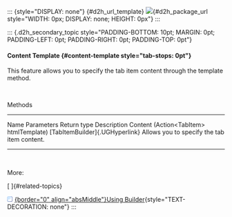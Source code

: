 ::: {style="DISPLAY: none"}
[](ms-xhelp:///?Id=d2h_url_template){#d2h_url_template} ![](!package_url!){#d2h_package_url style="WIDTH: 0px; DISPLAY: none; HEIGHT: 0px"}
:::

::: {.d2h_secondary_topic style="PADDING-BOTTOM: 10pt; MARGIN: 0pt; PADDING-LEFT: 0pt; PADDING-RIGHT: 0pt; PADDING-TOP: 0pt"}
#### Content Template {#content-template style="tab-stops: 0pt"}

This feature allows you to specify the tab item content through the template method.

 

Methods

  --------- ---------------------------------- -------------------------------- ---------------------------------------------
  Name      Parameters                         Return type                      Description
  Content   (Action\<TabItem\> htmlTemplate)   [TabItemBuilder]{.UGHyperlink}   Allows you to specify the tab item content.
  --------- ---------------------------------- -------------------------------- ---------------------------------------------

 

More:

[ ]{#related-topics}

[![](button.gif){border="0" align="absMiddle"}Using Builder](ms-xhelp:///?Id=b7cea786-8c95-4e44-acb8-aceeb8f8bf0d){style="TEXT-DECORATION: none"}
:::
